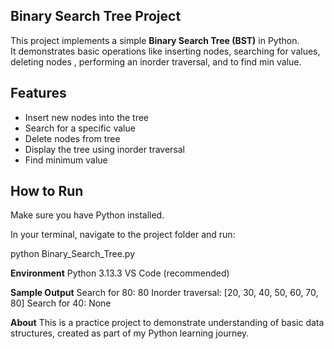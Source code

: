 ## Binary Search Tree Project

This project implements a simple **Binary Search Tree (BST)** in Python.  
It demonstrates basic operations like inserting nodes, searching for values, deleting nodes , performing an inorder traversal, and to find min value.

## Features
- Insert new nodes into the tree
- Search for a specific value
- Delete nodes from tree
- Display the tree using inorder traversal
- Find minimum value

## How to Run
Make sure you have Python installed.

In your terminal, navigate to the project folder and run:

python Binary_Search_Tree.py

**Environment**
Python 3.13.3
VS Code (recommended)

**Sample Output**
Search for 80: 80
Inorder traversal: [20, 30, 40, 50, 60, 70, 80]
Search for 40: None

**About**
This is a practice project to demonstrate understanding of basic data structures, created as part of my Python learning journey.
